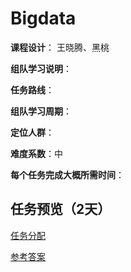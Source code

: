 # Bigdata

**课程设计**： 王晓腾、黑桃

**组队学习说明**：

**任务路线**：

**组队学习周期**：

**定位人群**：

**难度系数**：中

**每个任务完成大概所需时间**：

## 任务预览（2天）



[任务分配](学习任务)

[参考答案](参考答案)